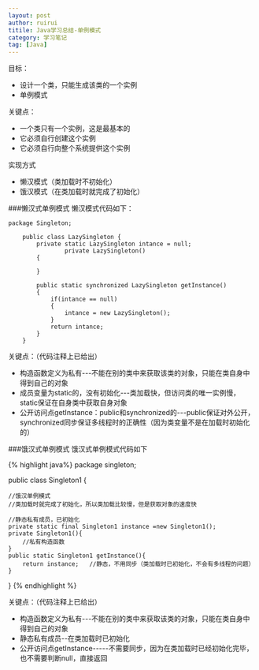 ```yaml
---
layout: post
author: ruirui
titile: Java学习总结-单例模式
category: 学习笔记
tag: [Java]
---
```

目标：

* 设计一个类，只能生成该类的一个实例
* 单例模式

关键点：

* 一个类只有一个实例，这是最基本的
* 它必须自行创建这个实例
* 它必须自行向整个系统提供这个实例

实现方式

* 懒汉模式（类加载时不初始化）
* 饿汉模式（在类加载时就完成了初始化）

###懒汉式单例模式
懒汉模式代码如下：

```
package Singleton;
	
	public class LazySingleton { 
	    private static LazySingleton intance = null;
	    	    private LazySingleton()
	    {
	        
	    }
	    
	    public static synchronized LazySingleton getInstance()
	    {
	        if(intance == null)
	        {
	            intance = new LazySingleton();
	        }
	        return intance;
	    }
	}
```

关键点：（代码注释上已给出）

* 构造函数定义为私有---不能在别的类中来获取该类的对象，只能在类自身中得到自己的对象
* 成员变量为static的，没有初始化---类加载快，但访问类的唯一实例慢，static保证在自身类中获取自身对象
* 公开访问点getInstance：public和synchronized的---public保证对外公开，synchronized同步保证多线程时的正确性（因为类变量不是在加载时初始化的）

<!-- more -->

###饿汉式单例模式
饿汉式单例模式代码如下

{% highlight java%}
package singleton;

public class Singleton1 {

	//饿汉单例模式
	//类加载时就完成了初始化，所以类加载比较慢，但是获取对象的速度快
	
	//静态私有成员，已初始化
	private static final Singleton1 instance =new Singleton1();
	private Singleton1(){
		//私有构造函数
	}
	public static Singleton1 getInstance(){
		return instance;   //静态，不用同步（类加载时已初始化，不会有多线程的问题）
	}
	
	

}
{% endhighlight %}

关键点：（代码注释上已给出）

* 构造函数定义为私有---不能在别的类中来获取该类的对象，只能在类自身中得到自己的对象
* 静态私有成员--在类加载时已初始化
* 公开访问点getInstance-----不需要同步，因为在类加载时已经初始化完毕，也不需要判断null，直接返回






